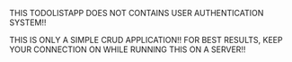 THIS TODOLISTAPP DOES NOT CONTAINS USER AUTHENTICATION SYSTEM!! 

THIS IS ONLY A SIMPLE CRUD APPLICATION!! 
FOR BEST RESULTS, KEEP YOUR CONNECTION ON WHILE RUNNING THIS ON A SERVER!!
